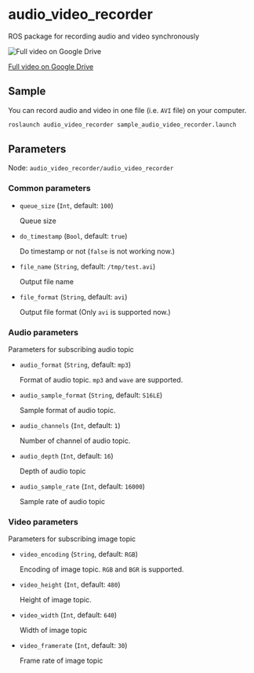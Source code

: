 # audio_video_recorder

ROS package for recording audio and video synchronously

![[Full video on Google Drive](https://drive.google.com/file/d/1TWnRKbOdq6jPza82eNhhjn56lQXRxWjl/view?usp=sharing)
](.media/pr2_sample.gif)

[Full video on Google Drive](https://drive.google.com/file/d/1TWnRKbOdq6jPza82eNhhjn56lQXRxWjl/view?usp=sharing)

## Sample

You can record audio and video in one file (i.e. `AVI` file) on your computer.

```bash
roslaunch audio_video_recorder sample_audio_video_recorder.launch
```

## Parameters

Node: `audio_video_recorder/audio_video_recorder`

### Common parameters

- `queue_size` (`Int`, default: `100`)

  Queue size

- `do_timestamp` (`Bool`, default: `true`)

  Do timestamp or not (`false` is not working now.)

- `file_name` (`String`, default: `/tmp/test.avi`)

  Output file name

- `file_format` (`String`, default: `avi`)

  Output file format (Only `avi` is supported now.)

### Audio parameters

Parameters for subscribing audio topic

- `audio_format` (`String`, default: `mp3`)

  Format of audio topic. `mp3` and `wave` are supported.

- `audio_sample_format` (`String`, default: `S16LE`)

  Sample format of audio topic.

- `audio_channels` (`Int`, default: `1`)

  Number of channel of audio topic.

- `audio_depth` (`Int`, default: `16`)

  Depth of audio topic

- `audio_sample_rate` (`Int`, default: `16000`)

  Sample rate of audio topic

### Video parameters

Parameters for subscribing image topic

- `video_encoding` (`String`, default: `RGB`)

  Encoding of image topic. `RGB` and `BGR` is supported.

- `video_height` (`Int`, default: `480`)

  Height of image topic.

- `video_width` (`Int`, default: `640`)

  Width of image topic

- `video_framerate` (`Int`, default: `30`)

  Frame rate of image topic
